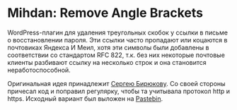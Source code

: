 # Mihdan: Remove Angle Brackets
WordPress-плагин для удаления треугольных скобок у ссылки в письме о восстановлении пароля. Эти ссылки часто пропадают или коцаются в почтовиках Яндекса И Меил, хотя эти символы были добавлены в соответствии со стандартом RFC 822, т.к. без них некоторые почтовые клиенты разбивают ссылку на несколько строк и она становится неработоспособной.

Оригинальная идея принадлежит [Сергею Бирюкову](http://sergeybiryukov.ru/). Со своей стороны причесал код и поправил регулярку, чтобы та учитывала протокол http и https. Исходный вариант был выложен на [Pastebin](https://pastebin.com/ni7rs384).
